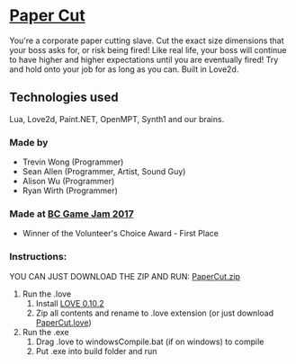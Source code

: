 # [Paper Cut](http://www.hackathon.io/77095#)

You're a corporate paper cutting slave. Cut the exact size dimensions that your boss asks for, or risk being fired! Like real life, your boss will continue to have higher and higher expectations until you are eventually fired! Try and hold onto your job for as long as you can. Built in Love2d.

## Technologies used
Lua, Love2d, Paint.NET, OpenMPT, Synth1 and our brains.

### Made by
- Trevin Wong (Programmer)
- Sean Allen (Programmer, Artist, Sound Guy)
- Alison Wu (Programmer)
- Ryan Wirth (Programmer)

### Made at [BC Game Jam 2017](http://bcgamejam.com/)
- Winner of the Volunteer's Choice Award - First Place

### Instructions:
YOU CAN JUST DOWNLOAD THE ZIP AND RUN: [PaperCut.zip](https://github.com/alisonrwu/bc-game-jam/blob/master/Paper%20Cut%20V1.zip)

1. Run the .love
   1. Install [LOVE 0.10.2](https://love2d.org/)
   2. Zip all contents and rename to .love extension (or just download [PaperCut.love](https://github.com/alisonrwu/bc-game-jam/blob/master/PaperCutV1.love))
2. Run the .exe
   1. Drag .love to windowsCompile.bat (if on windows) to compile
   2. Put .exe into build folder and run

